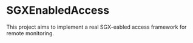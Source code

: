 # SGXEnabledAccess
This project aims to implement a real SGX-eabled access framework for remote monitoring.
